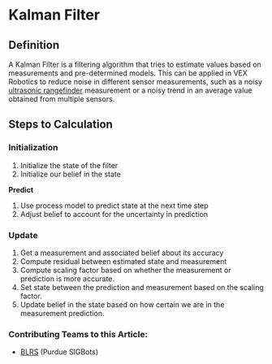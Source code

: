 # Kalman Filter

## Definition

A Kalman Filter is a filtering algorithm that tries to estimate values based on measurements and pre-determined models. This can be applied in VEX Robotics to reduce noise in different sensor measurements, such as a noisy [ultrasonic rangefinder](../electronics/vex/vex-sensors/untitled-1.md) measurement or a noisy trend in an average value obtained from multiple sensors.

## Steps to Calculation

### Initialization

1. Initialize the state of the filter
2. Initialize our belief in the state

**Predict**

1. Use process model to predict state at the next time step
2. Adjust belief to account for the uncertainty in prediction

### Update

1. Get a measurement and associated belief about its accuracy
2. Compute residual between estimated state and measurement
3. Compute scaling factor based on whether the measurement or prediction is more accurate.
4. Set state between the prediction and measurement based on the scaling factor.
5. Update belief in the state based on how certain we are in the measurement prediction.

### Contributing Teams to this Article:

* [BLRS](https://purduesigbots.com/) \(Purdue SIGBots\)

